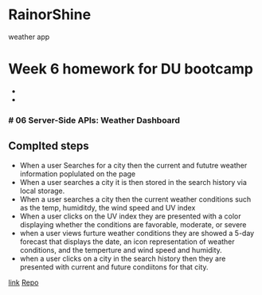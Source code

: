 # RainorShine
weather app
# Week 6 homework for DU bootcamp
*
*
### # 06 Server-Side APIs: Weather Dashboard

## Complted steps 

* When a user Searches for a city then the current and fututre weather information poplulated on the page
* When a user searches a city it is then stored in the search history via local storage. 
* When a user searches a city then the current weather conditions such as the temp, humiditdy, the wind speed and UV index 
* When a user clicks on the UV index they are presented with a color displaying whether the conditions are favorable, moderate, or severe
* when a user views furture weather conditions they are showed a 5-day forecast that displays the date, an icon representation of weather conditions, and the temperture and wind speed and humidity.
* when a user clicks on a city in the search history then they are presented with current and future condiitons for that city. 

[link](https://floki-themad.github.io/RainorShine/)
[Repo](https://github.com/Floki-themad/RainorShine)
